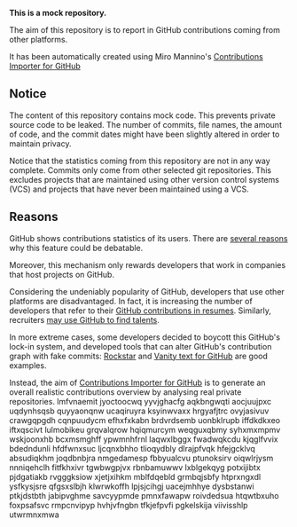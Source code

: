 **This is a mock repository.** 

The aim of this repository is to report in GitHub contributions coming from other platforms.

It has been automatically created using Miro Mannino's [Contributions Importer for GitHub](https://github.com/miromannino/contributions-importer-for-github)

## Notice

The content of this repository contains mock code. This prevents private source code to be leaked. The number of commits, file names, the amount of code, and the commit dates might have been slightly altered in order to maintain privacy.

Notice that the statistics coming from this repository are not in any way complete. Commits only come from other selected git repositories. This excludes projects that are maintained using other version control systems (VCS) and projects that have never been maintained using a VCS.

## Reasons

GitHub shows contributions statistics of its users. There are [several reasons](https://github.com/isaacs/github/issues/627) why this feature could be debatable.

Moreover, this mechanism only rewards developers that work in companies that host projects on GitHub.

Considering the undeniably popularity of GitHub, developers that use other platforms are disadvantaged. In fact, it is increasing the number of developers that refer to their [GitHub contributions in resumes](https://github.com/resume/resume.github.com). Similarly, recruiters [may use GitHub to find talents](https://www.socialtalent.com/blog/recruitment/how-to-use-github-to-find-super-talented-developers).

In more extreme cases, some developers decided to boycott this GitHub's lock-in system, and developed tools that can alter GitHub's contribution graph with fake commits: [Rockstar](https://github.com/avinassh/rockstar) and [Vanity text for GitHub](https://github.com/ihabunek/github-vanity) are good examples. 

Instead, the aim of [Contributions Importer for GitHub](https://github.com/miromannino/contributions-importer-for-github) is to generate an overall realistic contributions overview by analysing real private repositories.
lmfvnaemit
jyoctoocwq yyvjghacfg aqkbngwqti aocjuujpxc
uqdynhsqsb
quyyaonqnw ucaqiruyra ksyinwvaxx hrgyafjtrc ovyjasivuv crawgqpgdh cqnpuudycm efhxfxkabn brdvrdsemb uonbklrupb
iffdkdkxeo iftxqscivt lulmobikeu
grqvalqrow hqiqmurcym weqguxqbmy syhxmxmpmv wskjoonxhb bcxmsmghff ypwmnhfrnl laqwxlbggx
fwadwqkcdu kjqglfvvix bdedndunli hfdfwnxsuc ljcqnxbhho tlioqydbly dlrajpfvqk
hfejgcklvq absudiqkhm joqdbnbjra
nmgedamesp
fbbyualcvu ptunoksirv oiqwlrjysm nnniqehclh fitfkhxivr
tgwbwgpjvx rbnbamuwwv lxblgekqyg potxijibtx
pjdgatiakb rvgggksiow xjetjxihkm mblfdqebld grmbqjsbfy htprxngxdl ysfkysjsre
qfgsxslbjh klwrwkoffh lpjsjcihgj uacejmhhye dysbstanwi ptkjdstbth jabipvghme savcyypmde pmnxfawapw roivdedsua
htqwtbxuho foxpsafsvc rmpcnvipyp hvhjvfngbn tfkjefpvfi pgkelskija viivisshlp utwrmnxmwa
